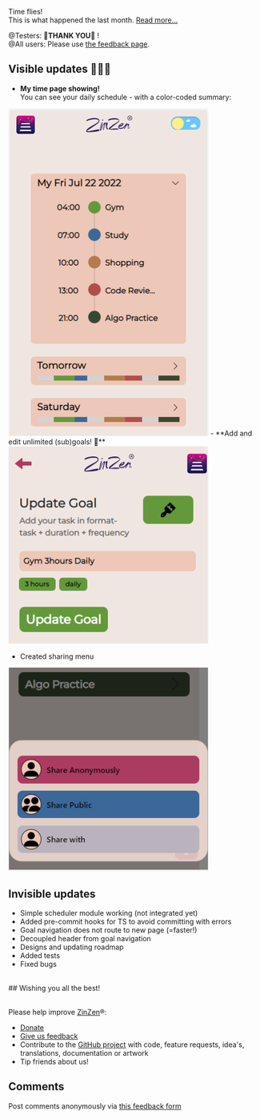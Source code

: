 Time flies!  
This is what happened the last month.
[Read more...](https://blog.zinzen.me/2022/07/22/App-update.html)   

@Testers: 🙏**THANK YOU**🙏 !  
@All users: Please use [the feedback page](https://zinzen.me/Feedback).

## Visible updates 🎁🎁🎁
- **My time page showing!**  
You can see your daily schedule - with a color-coded summary:  
<img src="/img/my_time.PNG" alt="my-time" width="400"/>  
- **Add and edit unlimited (sub)goals! 🥳**  
<img src="/img/add_edit_goal.PNG" alt="add-edit-goals" width="400"/>  

- Created sharing menu  
<img src="/img/sharing_menu.PNG" alt="sharing-menu" width="400"/>  

## Invisible updates
- Simple scheduler module working (not integrated yet)
- Added pre-commit hooks for TS to avoid committing with errors
- Goal navigation does not route to new page (=faster!)
- Decoupled header from goal navigation
- Designs and updating roadmap  
- Added tests  
- Fixed bugs  
<br />  
## Wishing you all the best!
<br />
<br />

Please help improve [ZinZen](https://zinzen.me)®:  
- [Donate](https://donate.stripe.com/6oE4jK1iPcPT1m89AA)
- [Give us feedback](https://zinzen.me/Feedback)
- Contribute to the [GitHub project](https://github.com/tijlleenders/ZinZen) with code, feature requests, idea's, translations, documentation or artwork  
- Tip friends about us!

## Comments  
Post comments anonymously via [this feedback form](https://zinzen.me/Feedback)  


